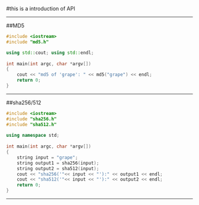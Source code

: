 #this is a introduction of API


----------
##MD5
```c++
#include <iostream>
#include "md5.h"

using std::cout; using std::endl;
 
int main(int argc, char *argv[])
{
    cout << "md5 of 'grape': " << md5("grape") << endl;
    return 0;
}
```

----------
##sha256/512
```c++
#include <iostream>
#include "sha256.h"
#include "sha512.h"
 
using namespace std;
 
int main(int argc, char *argv[])
{
    string input = "grape";
    string output1 = sha256(input);
    string output2 = sha512(input);
    cout << "sha256('"<< input << "'):" << output1 << endl;
    cout << "sha512('"<< input << "'):" << output2 << endl;
    return 0;
}
```
------------
   

